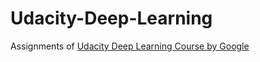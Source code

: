 # Udacity-Deep-Learning
Assignments of [Udacity Deep Learning Course by Google](https://classroom.udacity.com/courses/ud730)
